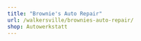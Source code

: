 ```yaml
---
title: "Brownie's Auto Repair"
url: /walkersville/brownies-auto-repair/
shop: Autowerkstatt
---
```

